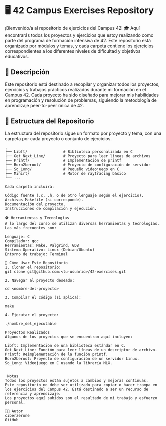 # 🖥️ 42 Campus Exercises Repository

¡Bienvenido/a al repositorio de ejercicios del Campus 42! 🎓 Aquí encontrarás todos los proyectos y ejercicios que estoy realizando como parte del programa de formación intensiva de 42. Este repositorio está organizado por módulos y temas, y cada carpeta contiene los ejercicios correspondientes a los diferentes niveles de dificultad y objetivos educativos.

## 🌟 Descripción

Este repositorio está destinado a recopilar y organizar todos los proyectos, ejercicios y trabajos prácticos realizados durante mi formación en el Campus 42. Cada proyecto ha sido diseñado para mejorar mis habilidades en programación y resolución de problemas, siguiendo la metodología de aprendizaje peer-to-peer única de 42.

## 📁 Estructura del Repositorio

La estructura del repositorio sigue un formato por proyecto y tema, con una carpeta por cada proyecto o conjunto de ejercicios.

```plaintext
.
├── Libft/                # Biblioteca personalizada en C
├── Get_Next_Line/        # Proyecto para leer líneas de archivos
├── Printf/               # Implementación de printf
├── Born2beroot/          # Proyecto de configuración de servidor
├── So_Long/              # Pequeño videojuego en C
├── Minirt/               # Motor de raytracing básico
└── ...

Cada carpeta incluirá:

Código fuente (.c, .h, o de otro lenguaje según el ejercicio).
Archivos Makefile (si corresponde).
Documentación del proyecto.
Instrucciones de compilación y ejecución.

🛠️ Herramientas y Tecnologías
A lo largo del curso se utilizan diversas herramientas y tecnologías. Las más frecuentes son:

Lenguaje: C
Compilador: gcc
Herramientas: Make, Valgrind, GDB
Sistema Operativo: Linux (Debian/Ubuntu)
Entorno de trabajo: Terminal

🚀 Cómo Usar Este Repositorio
1. Clonar el repositorio:
git clone git@github.com:<tu-usuario>/42-exercises.git

2. Navegar al proyecto deseado:

cd <nombre-del-proyecto>

3. Compilar el código (si aplica):

make

4. Ejecutar el proyecto:

./nombre_del_ejecutable

Proyectos Realizados
Algunos de los proyectos que se encuentran aquí incluyen:

Libft: Implementación de una biblioteca estándar en C.
Get_Next_Line: Función para leer líneas de un descriptor de archivo.
Printf: Reimplementación de la función printf.
Born2beroot: Proyecto de configuración de un servidor Linux.
So_Long: Videojuego en C usando la librería MLX.


 Notas
Todos los proyectos están sujetos a cambios y mejoras continuas.
Este repositorio no debe ser utilizado para copiar o hacer trampa en los ejercicios del Campus 42. Está destinado a ser un recurso de referencia y aprendizaje.
Los proyectos aquí subidos son el resultado de mi trabajo y esfuerzo personal.

🧑‍💻 Autor
ciberzerone
GitHub
